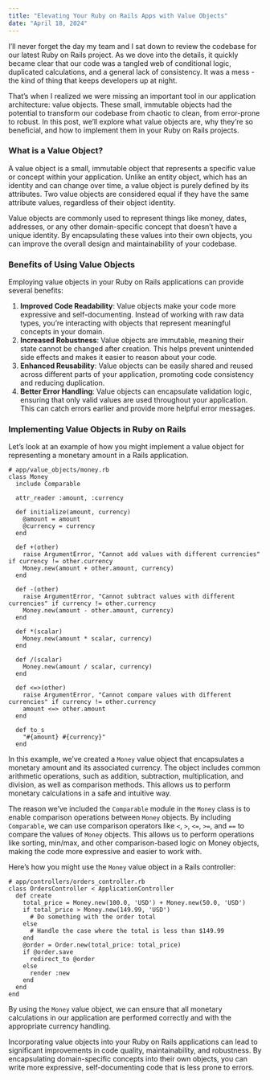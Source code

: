 ```yaml
---
title: "Elevating Your Ruby on Rails Apps with Value Objects"
date: "April 18, 2024"
---
```


I’ll never forget the day my team and I sat down to review the codebase for our latest Ruby on Rails project. As we dove into the details, it quickly became clear that our code was a tangled web of conditional logic, duplicated calculations, and a general lack of consistency. It was a mess - the kind of thing that keeps developers up at night.

That’s when I realized we were missing an important tool in our application architecture: value objects. These small, immutable objects had the potential to transform our codebase from chaotic to clean, from error-prone to robust. In this post, we’ll explore what value objects are, why they’re so beneficial, and how to implement them in your Ruby on Rails projects.

### What is a Value Object?

A value object is a small, immutable object that represents a specific value or concept within your application. Unlike an entity object, which has an identity and can change over time, a value object is purely defined by its attributes. Two value objects are considered equal if they have the same attribute values, regardless of their object identity.

Value objects are commonly used to represent things like money, dates, addresses, or any other domain-specific concept that doesn’t have a unique identity. By encapsulating these values into their own objects, you can improve the overall design and maintainability of your codebase.

### Benefits of Using Value Objects

Employing value objects in your Ruby on Rails applications can provide several benefits:

1.  **Improved Code Readability**: Value objects make your code more expressive and self-documenting. Instead of working with raw data types, you’re interacting with objects that represent meaningful concepts in your domain.
2.  **Increased Robustness**: Value objects are immutable, meaning their state cannot be changed after creation. This helps prevent unintended side effects and makes it easier to reason about your code.
3.  **Enhanced Reusability**: Value objects can be easily shared and reused across different parts of your application, promoting code consistency and reducing duplication.
4.  **Better Error Handling**: Value objects can encapsulate validation logic, ensuring that only valid values are used throughout your application. This can catch errors earlier and provide more helpful error messages.

### Implementing Value Objects in Ruby on Rails

Let’s look at an example of how you might implement a value object for representing a monetary amount in a Rails application.

    # app/value_objects/money.rb
    class Money
      include Comparable
    
      attr_reader :amount, :currency
    
      def initialize(amount, currency)
        @amount = amount
        @currency = currency
      end
    
      def +(other)
        raise ArgumentError, "Cannot add values with different currencies" if currency != other.currency
        Money.new(amount + other.amount, currency)
      end
    
      def -(other)
        raise ArgumentError, "Cannot subtract values with different currencies" if currency != other.currency
        Money.new(amount - other.amount, currency)
      end
    
      def *(scalar)
        Money.new(amount * scalar, currency)
      end
    
      def /(scalar)
        Money.new(amount / scalar, currency)
      end
    
      def <=>(other)
        raise ArgumentError, "Cannot compare values with different currencies" if currency != other.currency
        amount <=> other.amount
      end
    
      def to_s
        "#{amount} #{currency}"
      end

In this example, we’ve created a `Money` value object that encapsulates a monetary amount and its associated currency. The object includes common arithmetic operations, such as addition, subtraction, multiplication, and division, as well as comparison methods. This allows us to perform monetary calculations in a safe and intuitive way.

The reason we’ve included the `Comparable` module in the `Money` class is to enable comparison operations between `Money` objects. By including `Comparable`, we can use comparison operators like `<`, `>`, `<=`, `>=`, and `==` to compare the values of `Money` objects. This allows us to perform operations like sorting, min/max, and other comparison-based logic on Money objects, making the code more expressive and easier to work with.

Here’s how you might use the `Money` value object in a Rails controller:

    # app/controllers/orders_controller.rb
    class OrdersController < ApplicationController
      def create
        total_price = Money.new(100.0, 'USD') + Money.new(50.0, 'USD')
        if total_price > Money.new(149.99, 'USD')
          # Do something with the order total
        else
          # Handle the case where the total is less than $149.99
        end
        @order = Order.new(total_price: total_price)
        if @order.save
          redirect_to @order
        else
          render :new
        end
      end
    end

By using the `Money` value object, we can ensure that all monetary calculations in our application are performed correctly and with the appropriate currency handling.

Incorporating value objects into your Ruby on Rails applications can lead to significant improvements in code quality, maintainability, and robustness. By encapsulating domain-specific concepts into their own objects, you can write more expressive, self-documenting code that is less prone to errors.